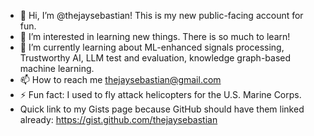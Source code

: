- 👋 Hi, I’m @thejaysebastian! This is my new public-facing account for fun.
- 👀 I’m interested in learning new things. There is so much to learn!
- 🌱 I’m currently learning about ML-enhanced signals processing, Trustworthy AI, LLM test and evaluation, knowledge graph-based machine learning.
- 📫 How to reach me thejaysebastian@gmail.com
- ⚡ Fun fact: I used to fly attack helicopters for the U.S. Marine Corps.
- Quick link to my Gists page because GitHub should have them linked already: https://gist.github.com/thejaysebastian

<!---
thejaysebastian/thejaysebastian is a ✨ special ✨ repository because its `README.md` (this file) appears on your GitHub profile.
You can click the Preview link to take a look at your changes.
--->
